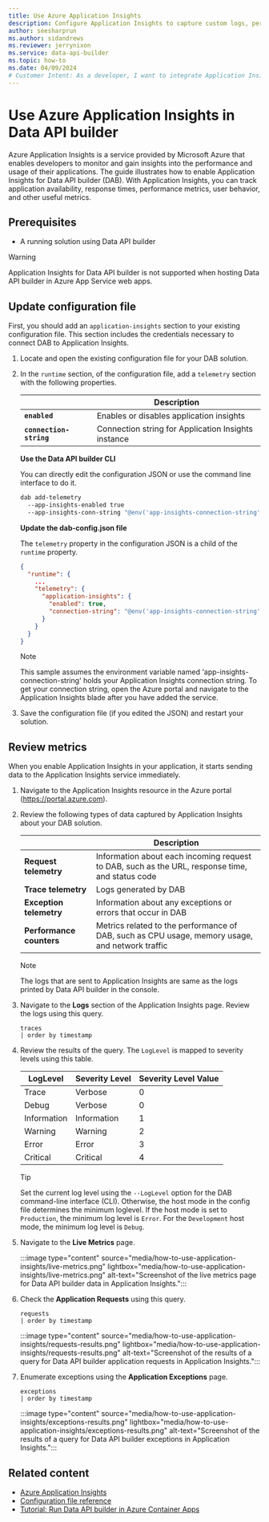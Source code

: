 ```yaml
---
title: Use Azure Application Insights
description: Configure Application Insights to capture custom logs, performance data, and availability metrics about Data API builder for analysis and troubleshooting.
author: seesharprun
ms.author: sidandrews
ms.reviewer: jerrynixon
ms.service: data-api-builder
ms.topic: how-to
ms.date: 04/09/2024
# Customer Intent: As a developer, I want to integrate Application Insights with Data API builder, so that I can capture performance metrics.
---
```


# Use Azure Application Insights in Data API builder

Azure Application Insights is a service provided by Microsoft Azure that enables developers to monitor and gain insights into the performance and usage of their applications. The guide illustrates how to enable Application Insights for Data API builder (DAB). With Application Insights, you can track application availability, response times, performance metrics, user behavior, and other useful metrics.

## Prerequisites

- A running solution using Data API builder

> [!WARNING]
> Application Insights for Data API builder is not supported when hosting Data API builder in Azure App Service web apps.

## Update configuration file

First, you should add an `application-insights` section to your existing configuration file. This section includes the credentials necessary to connect DAB to Application Insights.

1. Locate and open the existing configuration file for your DAB solution.

1. In the `runtime` section, of the configuration file, add a `telemetry` section with the following properties.

    | | Description |
    | --- | --- |
    | **`enabled`** | Enables or disables application insights |
    | **`connection-string`** | Connection string for Application Insights instance |

    **Use the Data API builder CLI**

    You can directly edit the configuration JSON or use the command line interface to do it. 

    ```bash
    dab add-telemetry
      --app-insights-enabled true
      --app-insights-conn-string "@env('app-insights-connection-string')"
    ```

    **Update the dab-config.json file**

    The `telemetry` property in the configuration JSON is a child of the `runtime` property. 

    ```json
    {
      "runtime": {
        ...
        "telemetry": {
          "application-insights": {
            "enabled": true,
            "connection-string": "@env('app-insights-connection-string')"
          }
        }
      }
    }
    ```

    > [!NOTE]
    > This sample assumes the environment variable named 'app-insights-connection-string' holds your Application Insights connection string. To get your connection string, open the Azure portal and navigate to the Application Insights blade after you have added the service.

1. Save the configuration file (if you edited the JSON) and restart your solution.

## Review metrics

When you enable Application Insights in your application, it starts sending data to the Application Insights service immediately.

1. Navigate to the Application Insights resource in the Azure portal (<https://portal.azure.com>).

1. Review the following types of data captured by Application Insights about your DAB solution.

    | | Description |
    | --- | --- |
    | **Request telemetry** | Information about each incoming request to DAB, such as the URL, response time, and status code |
    | **Trace telemetry** | Logs generated by DAB |
    | **Exception telemetry** | Information about any exceptions or errors that occur in DAB |
    | **Performance counters** | Metrics related to the performance of DAB, such as CPU usage, memory usage, and network traffic |

    > [!NOTE]
    > The logs that are sent to Application Insights are same as the logs printed by Data API builder in the console.

1. Navigate to the **Logs** section of the Application Insights page. Review the logs using this query.

    ```kusto
    traces
    | order by timestamp
    ```

1. Review the results of the query. The `LogLevel` is mapped to severity levels using this table.

    | LogLevel | Severity Level | Severity Level Value |
    | --- | --- | --- |
    | Trace | Verbose | 0 |
    | Debug | Verbose | 0 |
    | Information | Information | 1 |
    | Warning | Warning | 2 |
    | Error | Error | 3 |
    | Critical | Critical | 4 |

    > [!TIP]
    > Set the current log level using the `--LogLevel` option for the DAB command-line interface (CLI). Otherwise, the host mode in the config file determines the minimum loglevel. If the host mode is set to `Production`, the minimum log level is `Error`. For the `Development` host mode, the minimum log level is `Debug`.

1. Navigate to the **Live Metrics** page.

    :::image type="content" source="media/how-to-use-application-insights/live-metrics.png" lightbox="media/how-to-use-application-insights/live-metrics.png" alt-text="Screenshot of the live metrics page for Data API builder data in Application Insights.":::

1. Check the **Application Requests** using this query.

    ```kusto
    requests
    | order by timestamp
    ```

    :::image type="content" source="media/how-to-use-application-insights/requests-results.png" lightbox="media/how-to-use-application-insights/requests-results.png"  alt-text="Screenshot of the results of a query for Data API builder application requests in Application Insights.":::

1. Enumerate exceptions using the **Application Exceptions** page.

    ```kusto
    exceptions
    | order by timestamp
    ```

    :::image type="content" source="media/how-to-use-application-insights/exceptions-results.png" lightbox="media/how-to-use-application-insights/exceptions-results.png" alt-text="Screenshot of the results of a query for Data API builder exceptions in Application Insights.":::

## Related content

- [Azure Application Insights](/azure/azure-monitor/app/app-insights-overview)
- [Configuration file reference](reference-configuration.md)
- [Tutorial: Run Data API builder in Azure Container Apps](running-in-azure.md)
